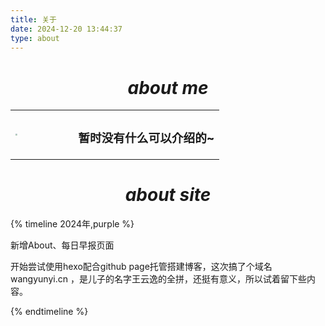 ```yaml
---
title: 关于
date: 2024-12-20 13:44:37
type: about
---
```


<h1 align = "center"><i>about me</i> </h1>

<html>
    <table style="width: 100%; background-color:transparent !important;">
        <tr>
            <td style="width: 30%; border-style: none; background-color:transparent !important;">
                <img src="https://cdn.jsdelivr.net/gh/HurryUpWb/pics@main/微信图片_20241220161631.jpg" style="zoom:20%;" align="center"/>
            </td>
            <td style="border-style: none; background-color:transparent !important;">
					<h3 align="center">暂时没有什么可以介绍的~</h3>
            </td>
        </tr>
    </table>
</html>



<h1 align = "center"><i>about site</i> </h1>

{% timeline 2024年,purple %}

<!-- timeline 12-20 -->
新增About、每日早报页面

<!-- endtimeline -->

<!-- timeline 12-13 -->
开始尝试使用hexo配合github page托管搭建博客，这次搞了个域名 wangyunyi.cn ，是儿子的名字王云逸的全拼，还挺有意义，所以试着留下些内容。

<!-- endtimeline -->

{% endtimeline %}